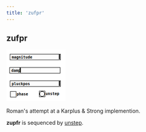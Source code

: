```yaml
---
title: 'zufpr'
---
```


## zufpr

![zupfr](zupfr.png)

Roman's attempt at a Karplus & Strong implemention.

**zupfr** is sequenced by [unstep](../unstep).
